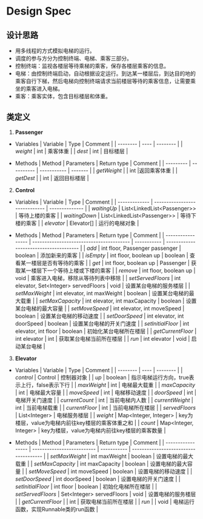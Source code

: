 # Design Spec

## 设计思路

* 用多线程的方式模拟电梯的运行。
* 调度的参与方分为控制终端、电梯、乘客三部分。
* 控制终端：监视各楼层等待乘梯的乘客，保存各楼层乘客的信息。
* 电梯：由控制终端启动，自动根据设定运行。到达某一楼层后，到达目的地的乘客自行下梯，然后电梯向控制终端请求当前楼层等待的乘客信息，让需要乘坐的乘客进入电梯。
* 乘客：乘客实体，包含目标楼层和体重。

## 类定义

1. **Passenger**
  * Variables
    | Variable     | Type | Comment  |
    | -------- | ---- | -------- |
    | *weight* | int  | 乘客体重 |
    | *dest*   | int  | 目标楼层 |

  * Methods
    | Method    | Parameters | Return type | Comment |
    | --------- | ---------- | ----------- | ------- |
    | *getWeight* |            | int         |返回乘客体重        |
    | *getDest* |            | int         |  返回目标楼层       |

2. **Control**
  * Variables
    | Variable      | Type                          | Comment        |
    | ------------- | ----------------------------- | -------------- |
    | *waitingUp*   | List\<LinkedList\<Passenger>> | 等待上楼的乘客 |
    | *waitingDown* | List\<LinkedList\<Passenger>> | 等待下楼的乘客 |
    | *elevator*    | Elevator[]                    | 运行的电梯对象 |

  * Methods
    | Method            | Parameters                               | Return type | Comment                                |
    | ----------------- | ---------------------------------------- | ----------- | -------------------------------------- |
    | *add*             | int floor, Passenger passenger           | boolean     | 添加新来的乘客                         |
    | *isEmpty*         | int floor, boolean up                    | boolean     | 查看某一楼层是否有等待的乘客           |
    | *get*             | int floor, boolean up                    | Passenger   | 获取某一楼层下一个等待上楼或下楼的乘客 |
    | *remove*          | int floor, boolean up                    | void        | 乘客进入电梯，移除从等待列表中移除     |
    | *setServedFloors* | int elevator, Set\<Integer> servedFloors | void        | 设置某台电梯的服务楼层                 |
    | *setMaxWeight*    | int elevator, int maxWeight              | boolean     | 设置某台电梯的最大载重                 |
    | *setMaxCapacity*  | int elevator, int maxCapacity            | boolean     | 设置某台电梯的最大容量                 |
    | *setMoveSpeed*    | int elevator, int moveSpeed              | boolean     | 设置某台电梯的移动速度                 |
    | *setDoorSpeed*    | int elevator, int doorSpeed              | boolean     | 设置某台电梯的开关门速度               |
    | *setInitialFloor* | int elevator, int floor                  | boolean     | 初始化某台电梯所在楼层                 |
    | *getCurrentFloor* | int elevator                             | int         | 获取某台电梯当前所在楼层               |
    | *run*             | int elevator                             | void        | 启动某台电梯                           |
    
3. **Elevator**
  * Variables
    | Variable     | Type | Comment  |
    | -------- | ---- | -------- |
    | *control* | Control | 控制器对象 |
    | *up* | boolean | 指示电梯运行方向，true表示上行，false表示下行 |
    | *maxWeight* | int | 电梯最大载重 |
    | *maxCapacity* | int | 电梯最大容量 |
    | *moveSpeed* | int | 电梯移动速度 |
    | *doorSpeed* | int | 电梯开关门速度 |
    | *currentCount*  | int                   | 当前电梯内人数                                    |
    | *currentWeight* | int | 当前电梯载重 |
    | *currentFloor* | int | 当前电梯所在楼层 |
    | *servedFloors*  | List\<Integer>        | 电梯服务楼层                                      |
    | *weight* | Map<Integer, Integer> | key为楼层，value为电梯内前往key楼层的乘客体重之和 |
    | *count* | Map<Integer, Integer> | key为楼层，value为电梯内前往key楼层的乘客数量 |

  * Methods
    | Method            | Parameters                 | Return type | Comment                               |
    | ----------------- | -------------------------- | ----------- | ------------------------------------- |
    | *setMaxWeight*    | int maxWeight              | boolean     | 设置电梯的最大载重                    |
    | *setMaxCapacity*  | int maxCapacity            | boolean     | 设置电梯的最大容量                    |
    | *setMoveSpeed*    | int moveSpeed              | boolean     | 设置电梯的移动速度                    |
    | *setDoorSpeed*    | int doorSpeed              | boolean     | 设置电梯的开关门速度                  |
    | *setInitialFloor* | int floor                  | boolean     | 初始化电梯所在楼层                    |
    | *setServedFloors* | Set\<Integer> servedFloors | void        | 设置电梯的服务楼层                    |
    | *getCurrentFloor* |                            | int         | 获取电梯当前所在楼层                  |
    | *run*             |                            | void        | 电梯运行函数，实现Runnable类的run函数 |
